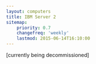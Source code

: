 ```yaml
---
layout: computers
title: IBM Server 2
sitemap:
    priority: 0.7
    changefreq: 'weekly'
    lastmod: 2015-06-14T16:10:00
---
```

[currently being decommissioned]
